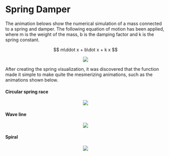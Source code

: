 # Spring Damper
The animation belows show the numerical simulation of a mass
connected to a spring and damper. The following equation of motion
has been applied, where m is the weight of the mass, b is the damping
factor and k is the spring constant.

$$
    m\ddot x + b\dot x + k x
$$

<p align="center">
    <img src="gifs/spring_damper.gif"/>
</p>

After creating the spring visualization, it was discovered that the
function made it simple to make quite the mesmerizing animations, such as
the animations shown below.

#### Circular spring race
<p align="center">
    <img src="gifs/circular_race.gif"/>
</p>

#### Wave line
<p align="center">
    <img src="gifs/wave_line.gif"/>
</p>

#### Spiral
<p align="center">
    <img src="gifs/spiral.gif"/>
</p>